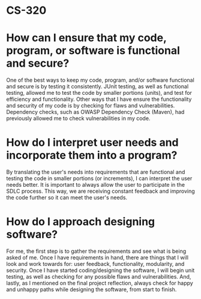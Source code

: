 # CS-320

# How can I ensure that my code, program, or software is functional and secure?

One of the best ways to keep my code, program, and/or software functional and secure is by testing it consistently.
JUnit testing, as well as functional testing, allowed me to test the code by smaller portions (units), and test for efficiency and functionality.
Other ways that I have ensure the functionality and security of my code is by checking for flaws and vulnerabilities. Dependency checks, such as 
OWASP Dependency Check (Maven), had previously allowed me to check vulnerabilities in my code.

# How do I interpret user needs and incorporate them into a program?

By translating the user's needs into requirements that are functional and testing the code in smaller portions (or increments), I can interpret the user needs better.
It is important to always allow the user to participate in the SDLC process. This way, we are receiving constant feedback and improving the code further so it can meet the user's needs.

# How do I approach designing software?

For me, the first step is to gather the requirements and see what is being asked of me. Once I have requirements in hand, there are things that I will look and work towards for:
user feedback, functionality, modularity, and security. Once I have started coding/designing the software, I will begin unit testing, as well as checking for any possible flaws and vulnerabilities.
And, lastly, as I mentioned on the final project reflection, always check for happy and unhappy paths while designing the software, from start to finish.
